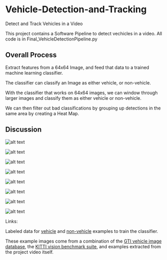 # Vehicle-Detection-and-Tracking
Detect and Track Vehicles in a Video

This project contains a Software Pipeline to detect vechicles in a video.
All code is in Final_VehicleDetectionPipeline.py

## Overall Process

Extract features from a 64x64 Image, and feed that data to a trained machine learning classifier.

The classifier can classify an Image as either vehicle, or non-vehicle.

With the classifier that works on 64x64 images, we can window through larger images and classify them as either vehicle or non-vehicle.

We can then filter out bad classifications by grouping up detections in the same area by creating a Heat Map.

## Discussion


![alt text](https://github.com/Abdilaziz/Vehicle-Detection-and-Tracking/tree/master/images/spatial_binning.jpg "Spatial Binning of Colour")




![alt text](https://github.com/Abdilaziz/Vehicle-Detection-and-Tracking/tree/master/images/vehicle_image.png "Vehicle Image")



![alt text](https://github.com/Abdilaziz/Vehicle-Detection-and-Tracking/tree/master/images/non_vehicle_image.png "Non-Vehicle Image")


![alt text](https://github.com/Abdilaziz/Vehicle-Detection-and-Tracking/tree/master/images/non_vehicle_image.png "Non-Vehicle Image")


![alt text](https://github.com/Abdilaziz/Vehicle-Detection-and-Tracking/tree/master/images/HOG_Image.jpg "Histogram of Oriented Gradients")




![alt text](https://github.com/Abdilaziz/Vehicle-Detection-and-Tracking/tree/master/images/classified_windows.png "Windows Classified as Vehicles")




![alt text](https://github.com/Abdilaziz/Vehicle-Detection-and-Tracking/tree/master/images/HeatMap_image.jpg "Heat Map of Detected Windows")



![alt text](https://github.com/Abdilaziz/Vehicle-Detection-and-Tracking/tree/master/images/final_output_image.png "Final Output Image")


Links:

Labeled data for [vehicle](https://s3.amazonaws.com/udacity-sdc/Vehicle_Tracking/vehicles.zip) and [non-vehicle](https://s3.amazonaws.com/udacity-sdc/Vehicle_Tracking/non-vehicles.zip) examples to train the classifier.  

These example images come from a combination of the [GTI vehicle image database](http://www.gti.ssr.upm.es/data/Vehicle_database.html), the [KITTI vision benchmark suite](http://www.cvlibs.net/datasets/kitti/), and examples extracted from the project video itself. 
